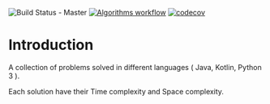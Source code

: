 ![Build Status - Master](https://travis-ci.com/raychenon/algorithms.svg?branch=master)
[![Algorithms workflow](https://circleci.com/gh/raychenon/algorithms.svg?style=svg)](https://github.com/raychenon/algorithms/actions/workflows/gradle.yml/badge.svg)
[![codecov](https://codecov.io/gh/raychenon/algorithms/branch/master/graph/badge.svg)](https://codecov.io/gh/raychenon/algorithms)
<!---
[![Maintainability](https://api.codeclimate.com/v1/badges/0ba2893b3bb7dfb1b73e/maintainability)](https://codeclimate.com/github/raychenon/algorithms/maintainability)
-->
# Introduction

A collection of problems solved in different languages ( Java, Kotlin, Python 3 ).

Each solution have their Time complexity and Space complexity.

